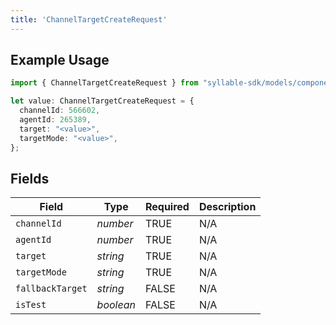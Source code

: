 ```yaml
---
title: 'ChannelTargetCreateRequest'
---
```


## Example Usage

```typescript
import { ChannelTargetCreateRequest } from "syllable-sdk/models/components";

let value: ChannelTargetCreateRequest = {
  channelId: 566602,
  agentId: 265389,
  target: "<value>",
  targetMode: "<value>",
};
```

## Fields

| Field              | Type               | Required           | Description        |
| ------------------ | ------------------ | ------------------ | ------------------ |
| `channelId`        | *number*           | TRUE | N/A                |
| `agentId`          | *number*           | TRUE | N/A                |
| `target`           | *string*           | TRUE | N/A                |
| `targetMode`       | *string*           | TRUE | N/A                |
| `fallbackTarget`   | *string*           | FALSE | N/A                |
| `isTest`           | *boolean*          | FALSE | N/A                |